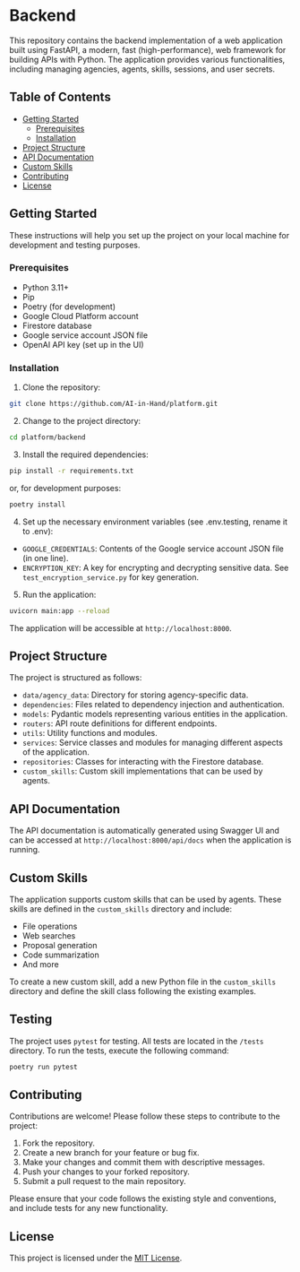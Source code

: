 # Backend

This repository contains the backend implementation of a web application built using FastAPI, a modern,
fast (high-performance), web framework for building APIs with Python. The application provides various functionalities,
including managing agencies, agents, skills, sessions, and user secrets.

## Table of Contents

- [Getting Started](#getting-started)
  - [Prerequisites](#prerequisites)
  - [Installation](#installation)
- [Project Structure](#project-structure)
- [API Documentation](#api-documentation)
- [Custom Skills](#custom-skills)
- [Contributing](#contributing)
- [License](#license)

## Getting Started

These instructions will help you set up the project on your local machine for development and testing purposes.

### Prerequisites

- Python 3.11+
- Pip
- Poetry (for development)
- Google Cloud Platform account
- Firestore database
- Google service account JSON file
- OpenAI API key (set up in the UI)

### Installation

1. Clone the repository:

```bash
git clone https://github.com/AI-in-Hand/platform.git
```

2. Change to the project directory:

```bash
cd platform/backend
```

3. Install the required dependencies:

```bash
pip install -r requirements.txt
```
or, for development purposes:
```bash
poetry install
```

4. Set up the necessary environment variables (see .env.testing, rename it to .env):

- `GOOGLE_CREDENTIALS`: Contents of the Google service account JSON file (in one line).
- `ENCRYPTION_KEY`: A key for encrypting and decrypting sensitive data. See `test_encryption_service.py` for key generation.

5. Run the application:

```bash
uvicorn main:app --reload
```

The application will be accessible at `http://localhost:8000`.

## Project Structure

The project is structured as follows:

- `data/agency_data`: Directory for storing agency-specific data.
- `dependencies`: Files related to dependency injection and authentication.
- `models`: Pydantic models representing various entities in the application.
- `routers`: API route definitions for different endpoints.
- `utils`: Utility functions and modules.
- `services`: Service classes and modules for managing different aspects of the application.
- `repositories`: Classes for interacting with the Firestore database.
- `custom_skills`: Custom skill implementations that can be used by agents.

## API Documentation

The API documentation is automatically generated using Swagger UI and can be accessed at `http://localhost:8000/api/docs`
when the application is running.

## Custom Skills

The application supports custom skills that can be used by agents. These skills are defined in the `custom_skills`
directory and include:

- File operations
- Web searches
- Proposal generation
- Code summarization
- And more

To create a new custom skill, add a new Python file in the `custom_skills` directory and define the skill class
following the existing examples.

## Testing

The project uses `pytest` for testing. All tests are located in the `/tests` directory.
To run the tests, execute the following command:
```bash
poetry run pytest
```

## Contributing

Contributions are welcome! Please follow these steps to contribute to the project:

1. Fork the repository.
2. Create a new branch for your feature or bug fix.
3. Make your changes and commit them with descriptive messages.
4. Push your changes to your forked repository.
5. Submit a pull request to the main repository.

Please ensure that your code follows the existing style and conventions, and include tests for any new functionality.

## License

This project is licensed under the [MIT License](LICENSE).
